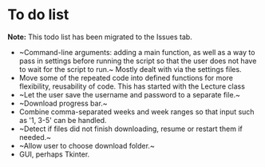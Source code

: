 # To do list

**Note:** This todo list has been migrated to the Issues tab.

- ~Command-line arguments: adding a main function, as well as a way to pass in settings before running the script so that the user does not have to wait for the script to run.~ Mostly dealt with via the settings files.
- Move some of the repeated code into defined functions for more flexibility, reusability of code. This has started with the Lecture class
- ~Let the user save the username and password to a separate file.~
- ~Download progress bar.~
- Combine comma-separated weeks and week ranges so that input such as '1, 3-5' can be handled.
- ~Detect if files did not finish downloading, resume or restart them if needed.~
- ~Allow user to choose download folder.~
- GUI, perhaps Tkinter.
